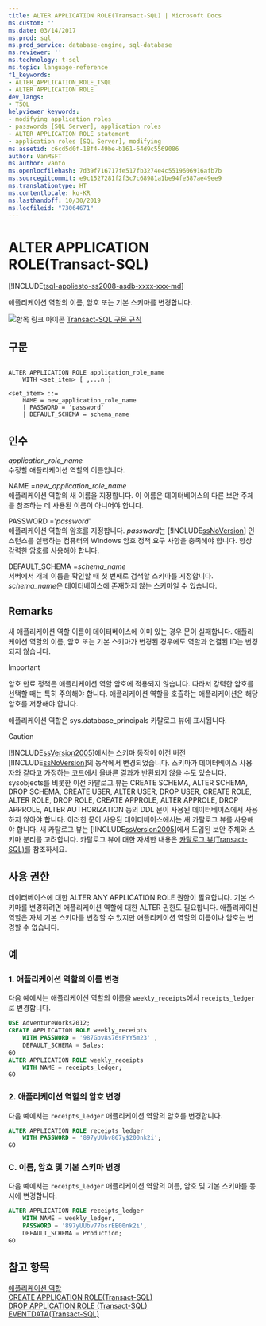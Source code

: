 ```yaml
---
title: ALTER APPLICATION ROLE(Transact-SQL) | Microsoft Docs
ms.custom: ''
ms.date: 03/14/2017
ms.prod: sql
ms.prod_service: database-engine, sql-database
ms.reviewer: ''
ms.technology: t-sql
ms.topic: language-reference
f1_keywords:
- ALTER_APPLICATION_ROLE_TSQL
- ALTER APPLICATION ROLE
dev_langs:
- TSQL
helpviewer_keywords:
- modifying application roles
- passwords [SQL Server], application roles
- ALTER APPLICATION ROLE statement
- application roles [SQL Server], modifying
ms.assetid: c6cd5d0f-18f4-49be-b161-64d9c5569086
author: VanMSFT
ms.author: vanto
ms.openlocfilehash: 7d39f716717fe517fb3274e4c5519606916afb7b
ms.sourcegitcommit: e9c1527281f2f3c7c68981a1be94fe587ae49ee9
ms.translationtype: HT
ms.contentlocale: ko-KR
ms.lasthandoff: 10/30/2019
ms.locfileid: "73064671"
---
```

# <a name="alter-application-role-transact-sql"></a>ALTER APPLICATION ROLE(Transact-SQL)
[!INCLUDE[tsql-appliesto-ss2008-asdb-xxxx-xxx-md](../../includes/tsql-appliesto-ss2008-asdb-xxxx-xxx-md.md)]

  애플리케이션 역할의 이름, 암호 또는 기본 스키마를 변경합니다.  
  
 ![항목 링크 아이콘](../../database-engine/configure-windows/media/topic-link.gif "항목 링크 아이콘") [Transact-SQL 구문 규칙](../../t-sql/language-elements/transact-sql-syntax-conventions-transact-sql.md)  
  
## <a name="syntax"></a>구문  
  
```  
  
ALTER APPLICATION ROLE application_role_name   
    WITH <set_item> [ ,...n ]  
  
<set_item> ::=   
    NAME = new_application_role_name   
    | PASSWORD = 'password'  
    | DEFAULT_SCHEMA = schema_name  
```  
  
## <a name="arguments"></a>인수  
 *application_role_name*  
 수정할 애플리케이션 역할의 이름입니다.  
  
 NAME =*new_application_role_name*  
 애플리케이션 역할의 새 이름을 지정합니다. 이 이름은 데이터베이스의 다른 보안 주체를 참조하는 데 사용된 이름이 아니어야 합니다.  
  
 PASSWORD ='*password*'  
 애플리케이션 역할의 암호를 지정합니다. *password*는 [!INCLUDE[ssNoVersion](../../includes/ssnoversion-md.md)] 인스턴스를 실행하는 컴퓨터의 Windows 암호 정책 요구 사항을 충족해야 합니다. 항상 강력한 암호를 사용해야 합니다.  
  
 DEFAULT_SCHEMA =*schema_name*  
 서버에서 개체 이름을 확인할 때 첫 번째로 검색할 스키마를 지정합니다. *schema_name*은 데이터베이스에 존재하지 않는 스키마일 수 있습니다.  
  
## <a name="remarks"></a>Remarks  
 새 애플리케이션 역할 이름이 데이터베이스에 이미 있는 경우 문이 실패합니다. 애플리케이션 역할의 이름, 암호 또는 기본 스키마가 변경된 경우에도 역할과 연결된 ID는 변경되지 않습니다.  
  
> [!IMPORTANT]  
>  암호 만료 정책은 애플리케이션 역할 암호에 적용되지 않습니다. 따라서 강력한 암호를 선택할 때는 특히 주의해야 합니다. 애플리케이션 역할을 호출하는 애플리케이션은 해당 암호를 저장해야 합니다.  
  
 애플리케이션 역할은 sys.database_principals 카탈로그 뷰에 표시됩니다.  
  
> [!CAUTION]  
>  [!INCLUDE[ssVersion2005](../../includes/ssversion2005-md.md)]에서는 스키마 동작이 이전 버전 [!INCLUDE[ssNoVersion](../../includes/ssnoversion-md.md)]의 동작에서 변경되었습니다. 스키마가 데이터베이스 사용자와 같다고 가정하는 코드에서 올바른 결과가 반환되지 않을 수도 있습니다. sysobjects를 비롯한 이전 카탈로그 뷰는 CREATE SCHEMA, ALTER SCHEMA, DROP SCHEMA, CREATE USER, ALTER USER, DROP USER, CREATE ROLE, ALTER ROLE, DROP ROLE, CREATE APPROLE, ALTER APPROLE, DROP APPROLE, ALTER AUTHORIZATION 등의 DDL 문이 사용된 데이터베이스에서 사용하지 않아야 합니다. 이러한 문이 사용된 데이터베이스에서는 새 카탈로그 뷰를 사용해야 합니다. 새 카탈로그 뷰는 [!INCLUDE[ssVersion2005](../../includes/ssversion2005-md.md)]에서 도입된 보안 주체와 스키마 분리를 고려합니다. 카탈로그 뷰에 대한 자세한 내용은 [카탈로그 뷰&#40;Transact-SQL&#41;](../../relational-databases/system-catalog-views/catalog-views-transact-sql.md)를 참조하세요.  
  
## <a name="permissions"></a>사용 권한  
 데이터베이스에 대한 ALTER ANY APPLICATION ROLE 권한이 필요합니다. 기본 스키마를 변경하려면 애플리케이션 역할에 대한 ALTER 권한도 필요합니다. 애플리케이션 역할은 자체 기본 스키마를 변경할 수 있지만 애플리케이션 역할의 이름이나 암호는 변경할 수 없습니다.  
  
## <a name="examples"></a>예  
  
### <a name="a-changing-the-name-of-application-role"></a>1\. 애플리케이션 역할의 이름 변경  
 다음 예에서는 애플리케이션 역할의 이름을 `weekly_receipts`에서 `receipts_ledger`로 변경합니다.  
  
```sql  
USE AdventureWorks2012;  
CREATE APPLICATION ROLE weekly_receipts   
    WITH PASSWORD = '987Gbv8$76sPYY5m23' ,   
    DEFAULT_SCHEMA = Sales;  
GO  
ALTER APPLICATION ROLE weekly_receipts   
    WITH NAME = receipts_ledger;  
GO  
```  
  
### <a name="b-changing-the-password-of-application-role"></a>2\. 애플리케이션 역할의 암호 변경  
 다음 예에서는 `receipts_ledger` 애플리케이션 역할의 암호를 변경합니다.  
  
```sql  
ALTER APPLICATION ROLE receipts_ledger   
    WITH PASSWORD = '897yUUbv867y$200nk2i';  
GO  
```  
  
### <a name="c-changing-the-name-password-and-default-schema"></a>C. 이름, 암호 및 기본 스키마 변경  
 다음 예에서는 `receipts_ledger` 애플리케이션 역할의 이름, 암호 및 기본 스키마를 동시에 변경합니다.  
  
```sql  
ALTER APPLICATION ROLE receipts_ledger   
    WITH NAME = weekly_ledger,   
    PASSWORD = '897yUUbv77bsrEE00nk2i',   
    DEFAULT_SCHEMA = Production;  
GO  
```  
  
## <a name="see-also"></a>참고 항목  
 [애플리케이션 역할](../../relational-databases/security/authentication-access/application-roles.md)   
 [CREATE APPLICATION ROLE&#40;Transact-SQL&#41;](../../t-sql/statements/create-application-role-transact-sql.md)   
 [DROP APPLICATION ROLE &#40;Transact-SQL&#41;](../../t-sql/statements/drop-application-role-transact-sql.md)   
 [EVENTDATA&#40;Transact-SQL&#41;](../../t-sql/functions/eventdata-transact-sql.md)  
  
  
